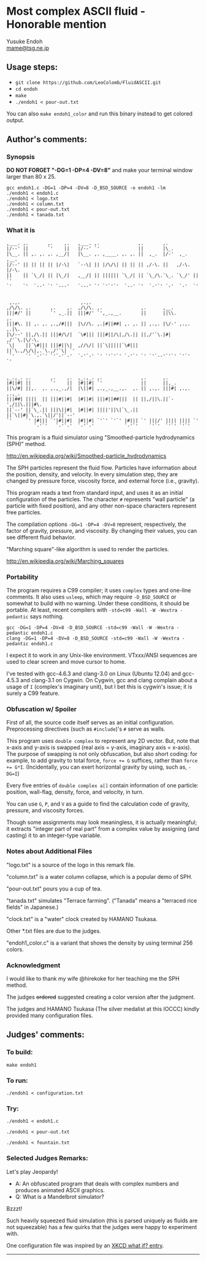 # Most complex ASCII fluid - Honorable mention

Yusuke Endoh  
<mame@tsg.ne.jp>  

## Usage steps:

* `git clone https://github.com/LeoColomb/FluidASCII.git`
* `cd endoh`
* `make`
* `./endoh1 < pour-out.txt`

You can also `make endoh1_color` and run this binary instead to get colored output.

## Author's comments:
### Synopsis

**DO NOT FORGET "-DG=1 -DP=4 -DV=8"** and make your terminal window larger
than 80 x 25.

    gcc endoh1.c -DG=1 -DP=4 -DV=8 -D_BSD_SOURCE -o endoh1 -lm
    ./endoh1 < endoh1.c
    ./endoh1 < logo.txt
    ./endoh1 < column.txt
    ./endoh1 < pour-out.txt
    ./endoh1 < tanada.txt


### What it is

    ,___. ,.       ,.    ,.   ,___. ,.              ,.       ,.
    |/--' ||       `'    ||   |/--' `'              ||       |\_.
    |\__. || ,. ,. ,. ,__/|   |\__. ,. ,____. ,. ,. ||  ,_.  |/-'  ,_.  ,__.
    |/--' || || || || |/-\|   `--\| || |/\/\| || || || ,/-\. ||   ,/-\. |/-\.
    ||    || `\_/| || |\_/|   ,__/| || |||||| `\_/| || `\_/\.`\_. `\_/' || `'
    `'    `'  `--' `' `---'   `---' `' `'`'`'  `--' `'  `-'`' `-'  `-'  `'


     ,.,.                      ,.,.
    ,/\/\. ,.       ,.    ,.  ,/\/\. ,.              ,.      ,__.
    |||#/' ||       `' ,_.||  |||#/' `',_.,__.       ||      ||\\.        ,.
    |||#\. || ,. ,. ,.,/#|||  |\//\. ,.|#||##| ,. ,. || ,.,. |\/-' ,.,. ,.|\.
    |\/--' ||,/\.|| |||#/\/|  `\#||| |||#||/\|,/\.|| ||,/'`\.|#|  ,/'`\.|\/-\.
    `\|    ||`\#||| |||#||\|  ,//\/| ||`\|||||`\#||| ||`\.,/\/\|,.`\.,/'`\| `'
     `'    `' `-'`' `'`-'`-'  `-'`-' `' `'`'`' `-'`' `' `'`--'`'`' `'`'  `'


    ,_.,_. ,.       ,.    ,.  ,_.,_. ,.              ,.      ,.
    |#||#| ||       `'    ||  |#||#| `'              ||      ||,_.
    ||\/#| ||,.  ,. ,.,_.,/|  |\||#| ,.,_.,__.,.  ,. || ,.,. |||#| ,.,. ,.,_.
    |||##| ||||  || |||#||#|  |#||#| |||#||##|||  || ||,/||\.||`-',/||\.|||#\.
    ||`--' ||`\_.|| |||\||#|  |#||#| ||||'||\|`\_.|| ||`\||#|`\.,.`\||/'||`--'
    `'     `' |#||| `'|#||#|  |#||#| `'`' `'`' |#||| `' |||/' |||| |||| `'
              `-'`'   `-'`-'  `-'`-'           `-'`'    `'`'  `'`' `'`'


This program is a fluid simulator using "Smoothed-particle hydrodynamics (SPH)"
method.

<http://en.wikipedia.org/wiki/Smoothed-particle_hydrodynamics>

The SPH particles represent the fluid flow.  Particles have information about
the position, density, and velocity.  In every simulation step, they are
changed by pressure force, viscosity force, and external force (i.e., gravity).

This program reads a text from standard input, and uses it as an initial
configuration of the particles.  The character `#` represents "wall particle" (a
particle with fixed position), and any other non-space characters represent
free particles.

The compilation options `-DG=1 -DP=4 -DV=8` represent, respectively, the factor
of gravity, pressure, and viscosity.  By changing their values, you can see
different fluid behavior.

"Marching square"-like algorithm is used to render the particles.

<http://en.wikipedia.org/wiki/Marching_squares>


### Portability

The program requires a C99 compiler; it uses `complex` types and one-line
comments.  It also uses `usleep`, which may require `-D_BSD_SOURCE` or somewhat
to build with no warning.  Under these conditions, it should be portable.
At least, recent compilers with `-std=c99 -Wall -W -Wextra -pedantic` says
nothing.

    gcc -DG=1 -DP=4 -DV=8 -D_BSD_SOURCE -std=c99 -Wall -W -Wextra -pedantic endoh1.c
    clang -DG=1 -DP=4 -DV=8 -D_BSD_SOURCE -std=c99 -Wall -W -Wextra -pedantic endoh1.c

I expect it to work in any Unix-like environment.  VTxxx/ANSI sequences are
used to clear screen and move cursor to home.

I've tested with gcc-4.6.3 and clang-3.0 on Linux (Ubuntu 12.04)
and gcc-4.5.3 and clang-3.1 on Cygwin.  On Cygwin, gcc and clang complain about
a usage of `I` (complex's imaginary unit), but I bet this is cygwin's issue;
it is surely a C99 feature.


### Obfuscation w/ Spoiler

First of all, the source code itself serves as an initial configuration.
Preprocessing directives (such as `#include`)'s `#` serve as walls.

This program uses `double complex` to represent any 2D vector.  But, note that
x-axis and y-axis is swapped (real axis = y-axis, imaginary axis = x-axis).
The purpose of swapping is not only obfuscation, but also short coding: for
example, to add gravity to total force, `force += G` suffices, rather than
`force += G*I`.
(Incidentally, you can exert horizontal gravity by using, such as, `-DG=I`)

Every five entries of `double complex a[]` contain information of one particle:
position, wall-flag, density, force, and velocity, in turn.

You can use `G`, `P`, and `V` as a guide to find the calculation code of
gravity, pressure, and viscosity forces.

Though some assignments may look meaningless, it is actually meaningful; it
extracts "integer part of real part" from a complex value by assigning (and
casting) it to an integer-type variable.


### Notes about Additional Files

"logo.txt" is a source of the logo in this remark file.

"column.txt" is a water column collapse, which is a popular demo of SPH.

"pour-out.txt" pours you a cup of tea.

"tanada.txt" simulates "Terrace farming".  ("Tanada" means a "terraced rice
fields" in Japanese.)

"clock.txt" is a "water" clock created by HAMANO Tsukasa.

Other \*.txt files are due to the judges.


"endoh1\_color.c" is a variant that shows the density by using terminal 256
colors.


### Acknowledgment

I would like to thank my wife @hirekoke for her teaching me the SPH method.

The judges <strike>ordered</strike> suggested creating a color version
after the judgment.

The judges and HAMANO Tsukasa (The silver medalist at this IOCCC) kindly
provided many configuration files.


## Judges' comments:
### To build:

    make endoh1

### To run:

    ./endoh1 < configuration.txt

### Try:

    ./endoh1 < endoh1.c

    ./endoh1 < pour-out.txt

    ./endoh1 < fountain.txt

### Selected Judges Remarks:

Let's play Jeopardy!

*   A: An obfuscated program that deals with complex numbers and produces animated ASCII graphics.
*   Q: What is a Mandelbrot simulator?

Bzzzt!

Such heavily squeezed fluid simulation (this is parsed uniquely
as fluids are not squeezable) has a few quirks that the judges were
happy to experiment with.

One configuration file was inspired by an [XKCD what if? entry](http://whatif.xkcd.com/6/).


--------------------------------------------------------------------------------
<!--
(c) Copyright 1984-2012, [Leo Broukhis, Simon Cooper, Landon Curt Noll][judges] - All rights reserved
This work is licensed under a [Creative Commons Attribution-ShareAlike 3.0 Unported License][cc].

[judges]: http://www.ioccc.org/judges.html
[cc]: http://creativecommons.org/licenses/by-sa/3.0/
-->
